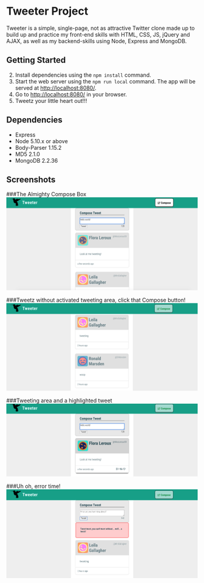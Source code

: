 # Tweeter Project

Tweeter is a simple, single-page, not as attractive Twitter clone made up to build up and practice my front-end skills with HTML, CSS, JS, jQuery and AJAX, as well as my backend-skills using Node, Express and MongoDB.

## Getting Started

2. Install dependencies using the `npm install` command.
3. Start the web server using the `npm run local` command. The app will be served at <http://localhost:8080/>.
4. Go to <http://localhost:8080/> in your browser.
5. Tweetz your little heart out!!!

## Dependencies

- Express
- Node 5.10.x or above
- Body-Parser 1.15.2
- MD5 2.1.0
- MongoDB 2.2.36

## Screenshots

  ###The Almighty Compose Box
!["The almighty Compose box"](https://github.com/chrisstanarsenault/tweeter-1/blob/master/docs/Tweeter-SS-4.png?raw=true)

  ###Tweetz without activated tweeting area, click that Compose button!
!["Tweetz without activated tweeting area, click that Compose button!"](https://github.com/chrisstanarsenault/tweeter-1/blob/master/docs/Tweeter-SS-1.png?raw=true)

  ###Tweeting area and a highlighted tweet
!["Tweeting area and a highlighted tweet"](https://github.com/chrisstanarsenault/tweeter-1/blob/master/docs/Tweeter-SS-3.png?raw=true)

  ###Uh oh, error time!
!["Uh oh, error time!"](https://github.com/chrisstanarsenault/tweeter-1/blob/master/docs/TweeterError-SS-2.png?raw=true)


